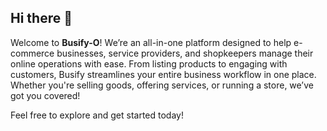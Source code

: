 ## Hi there 👋

Welcome to **Busify-O**! We’re an all-in-one platform designed to help e-commerce businesses, service providers, and shopkeepers manage their online operations with ease. From listing products to engaging with customers, Busify streamlines your entire business workflow in one place. Whether you're selling goods, offering services, or running a store, we’ve got you covered!

Feel free to explore and get started today!
